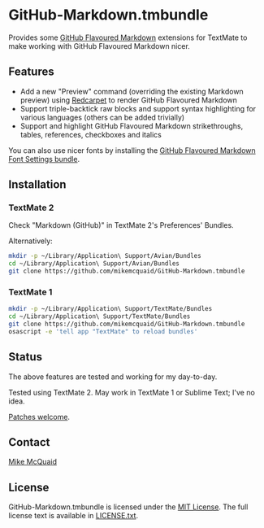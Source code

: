 # GitHub-Markdown.tmbundle
Provides some [GitHub Flavoured Markdown](https://help.github.com/articles/github-flavored-markdown/) extensions for TextMate to make working with GitHub Flavoured Markdown nicer.

## Features
- Add a new "Preview" command (overriding the existing Markdown preview) using [Redcarpet](https://github.com/vmg/redcarpet) to render GitHub Flavoured Markdown
- Support triple-backtick raw blocks and support syntax highlighting for various languages (others can be added trivially)
- Support and highlight GitHub Flavoured Markdown strikethroughs, tables, references, checkboxes and italics

You can also use nicer fonts by installing the [GitHub Flavoured Markdown Font Settings bundle](https://github.com/mikemcquaid/GitHub-Markdown-Font-Settings.tmbundle).

## Installation
### TextMate 2

Check "Markdown (GitHub)" in TextMate 2's Preferences' Bundles.

Alternatively:
```bash
mkdir -p ~/Library/Application\ Support/Avian/Bundles
cd ~/Library/Application\ Support/Avian/Bundles
git clone https://github.com/mikemcquaid/GitHub-Markdown.tmbundle
```

### TextMate 1
```bash
mkdir -p ~/Library/Application\ Support/TextMate/Bundles
cd ~/Library/Application\ Support/TextMate/Bundles
git clone https://github.com/mikemcquaid/GitHub-Markdown.tmbundle
osascript -e 'tell app "TextMate" to reload bundles'
```

## Status
The above features are tested and working for my day-to-day.

Tested using TextMate 2. May work in TextMate 1 or Sublime Text; I've no idea.

[Patches welcome](https://github.com/mikemcquaid/GitHub-Markdown.tmbundle/pulls).

## Contact
[Mike McQuaid](mailto:mike@mikemcquaid.com)

## License
GitHub-Markdown.tmbundle is licensed under the [MIT License](http://en.wikipedia.org/wiki/MIT_License). The full license text is
available in
[LICENSE.txt](https://github.com/mikemcquaid/GitHub-Markdown.tmbundle/blob/master/LICENSE.txt).
